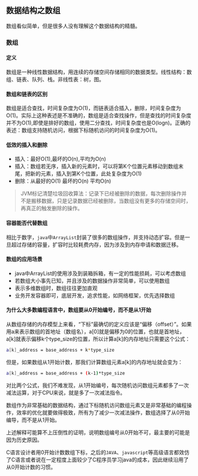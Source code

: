## 数据结构之数组
数组看似简单，但是很多人没有理解这个数据结构的精髓。

### 数组

#### 定义
数组是一种线性数据结构，用连续的存储空间存储相同的数据类型。线性结构：数组、链表、队列、栈。非线性表：树，图。

#### 数组和链表的区别
数组是适合查找，时间复杂度为O(1)，而链表适合插入，删除，时间复杂度为O(1)。实际上这种表述是不准确的，数组是适合查找操作，但是查找的时间复杂度并不为O(1),即使是排好的数组，使用二分查找，时间复杂度也是O(logn)。正确的表述：数组支持随机访问，根据下标随机访问的时间复杂度为O(1)。

#### 低效的插入和删除

- 插入：最好O(1),最坏的O(n),平均为O(n)
- 插入：数组若无序，插入新的元素时，可以将第K个位置元素移动到数组末尾，把新的元素，插入到第K个位置，此处复杂度为O(1)
- 删除：从最好的O(1) 最坏的O(n) 平均O(n)

> JVM标记清楚垃圾回收算法：记录下已经被删除的数据，每次删除操作并不是搬移数据，只是记录数据已经被删除，当数组没有更多的存储空间时，再真正的触发删除的操作。

#### 容器能否代替数组

相比于数字，```java```中```ArrayList```封装了很多的数组操作，并支持动态扩容。但是一旦超过存储的容量，扩容时比较耗费内存，因为涉及到内存申请和数据迁移。

#### 数组的应用场景
- java中ArrayList的使用涉及到装箱拆箱，有一定的性能损耗，可以考虑数组
- 若数组大小事先已知，并且涉及的数据操作非常简单，可以使用数组
- 表示多维数组时，数组往往更加直观
- 业务开发容器即可，底层开发，追求性能，如网络框架，优先选择数组


#### 为什么大多数编程语言中，数组要从0开始编号，而不是从1开始
从数组存储的内存模型上来看，“下标”最确切的定义应该是“偏移（offset）”。如果用a来表示数组的首地址（数组名），a[0]就是偏移为0的位置，也就是首地址，
a[k]就表示偏移k个type_size的位置，所以计算a[k]的内存地址只需要这个公式：

```bash
a[k]_address = base_address + k*type_size
```
但是，如果数组从1开始计数，那我们计算数组元素a[k]的内存地址就会变为：

```bash
a[k]_address = base_address + (k-1)*type_size
```
对比两个公式，我们不难发现，从1开始编号，每次随机访问数组元素都多了一次减法运算，对于CPU来说，就是多了一次减法指令。

数组作为非常基础的数据结构，通过下标随机访问数组元素又是非常基础的编程操作，效率的优化就要做得极致，所有为了减少一次减法操作，数组选择了从0开始编导，而不是从1开始。

上述解释可能算不上压倒性的证明，说明数组编号从0开始不可，最主要的可能是因为历史原因。

C语言设计者用0开始计数数组下标，之后的```JAVA```、```javascript```等高级语言都效仿了C语言或者说在一定程度上面较少了C程序员学习java的成本，因此继续沿用了从0开始计数的习惯。




